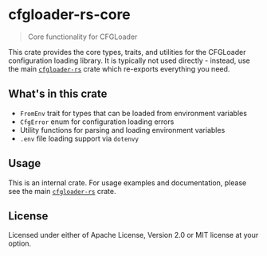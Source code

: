 # cfgloader-rs-core

> Core functionality for CFGLoader

This crate provides the core types, traits, and utilities for the CFGLoader configuration loading library. It is typically not used directly - instead, use the main [`cfgloader-rs`](https://crates.io/crates/cfgloader-rs) crate which re-exports everything you need.

## What's in this crate

- `FromEnv` trait for types that can be loaded from environment variables
- `CfgError` enum for configuration loading errors  
- Utility functions for parsing and loading environment variables
- `.env` file loading support via `dotenvy`

## Usage

This is an internal crate. For usage examples and documentation, please see the main [`cfgloader-rs`](https://crates.io/crates/cfgloader-rs) crate.

## License

Licensed under either of Apache License, Version 2.0 or MIT license at your option.
